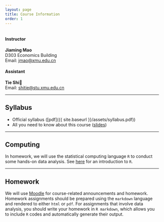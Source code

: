 ```yaml
---
layout: page
title: Course Information
order: 1
---
```

<p style="height: 1px"></p>

#### Instructor
**Jiaming Mao**<br>
D303 Economics Building<br>
Email: <jmao@xmu.edu.cn>

#### Assistant
**Tie Shi**<br>
Email: <shitie@stu.xmu.edu.cn>

---

## Syllabus
- Official syllabus ([pdf]({{ site.baseurl }}/assets/syllabus.pdf))
- All you need to know about this course ([slides](https://raw.githack.com/jiamingmao/principles-of-economics/master/Materials/Course%20Info/Course_Info.html))

---

## Computing

In homework, we will use the statistical computing language `R` to conduct some hands-on data analysis. See [here](../Software) for an introduction to `R`.

---

## Homework

We will use [Moodle](https://l.xmu.edu.cn/course/view.php?id=921) for course-related announcements and homework. Homework assignments should be prepared using the `markdown` language and rendered to either `html` or `pdf`. For assignments that involve data analysis, you should write your homework in `R markdown`, which allows you to include `R` codes and automatically generate their output.
